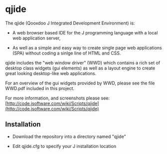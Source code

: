 # qjide

The qjide (Qooxdoo J Integrated Development Environment) is:

* A web browser based IDE for the J programming language with a local web application server,

* As well as a simple and easy way to create single page web applications (SPA) without coding a sinlge line of HTML and CSS.

qjide includes the "web window driver" (WWD) which contains a rich set of desktop class widgets (gui elements) as well as a layout engine to create great looking desktop-like web applications.

For an overview of the gui widgets provided by WWD, please see the file WWD.pdf included in this project.

For more information, and screenshots please see: [http://code.jsoftware.com/wiki/Scripts/qjide](http://code.jsoftware.com/wiki/Scripts/qjide)

## Installation

* Download the repository into a directory named "qjide"

* Edit qjide.cfg to specify your J installation location
